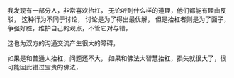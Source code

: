 我发现有一部分人，非常喜欢抬杠，
无论听到什么样的道理，他们都能有理由反驳，
这种行为不同于讨论，
讨论是为了得出最优解，
但是抬杠者则是为了面子，争强好胜，维护自己的观点，不管它对与错，

这也为双方的沟通交流产生很大的障碍，

如果是和普通人抬杠，问题还不大，
如果和佛法大智慧抬杠，损失就很大了，很可能因此错过宝贵的佛法，

